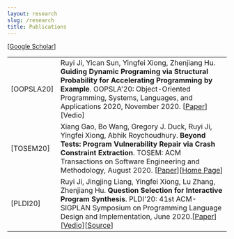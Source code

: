 ```yaml
---
layout: research
slug: /research
title: Publications
---
```


<p>[<a href="https://scholar.google.com/citations?hl=en&user=RXx21P4AAAAJ">Google Scholar</a>]</p>

<table><tr> <td align="left" class="td">[OOPSLA20]</td> <td align="left">Ruyi Ji, Yican Sun, Yingfei Xiong,  Zhenjiang Hu. <strong>Guiding Dynamic Programing via Structural Probability for Accelerating Programming by Example</strong>. OOPSLA'20: Object-Oriented Programming, Systems, Languages, and Applications 2020, November 2020. [<a href="/paper/OOPSLA20.pdf">Paper</a>][Vedio]</td></tr>

<tr> <td align="left" class="td">[TOSEM20]</td> <td align="left">Xiang Gao, Bo Wang, Gregory J. Duck, Ruyi Ji, Yingfei Xiong, Abhik Roychoudhury. <strong>Beyond Tests: Program Vulnerability Repair via Crash Constraint Extraction</strong>. TOSEM: ACM Transactions on Software Engineering and Methodology, August 2020. [<a href="/paper/TOSEM20.pdf">Paper</a>][<a href="https://extractfix.github.io/">Home Page</a>]</td></tr>

<tr> <td align="left" class="td">[PLDI20]</td> <td align="left">Ruyi Ji, Jingjing Liang, Yingfei Xiong, Lu Zhang, Zhenjiang Hu. <strong>Question Selection for Interactive Program Synthesis</strong>. PLDI'20: 41st ACM-SIGPLAN Symposium on Programming Language Design and Implementation, June 2020.[<a href="/paper/PLDI20.pdf">Paper</a>][<a href="https://www.youtube.com/watch?v=kiMqddaV0io">Vedio</a>][<a href="https://github.com/jiry17/IntSy">Source</a>]</td></tr>

</table>